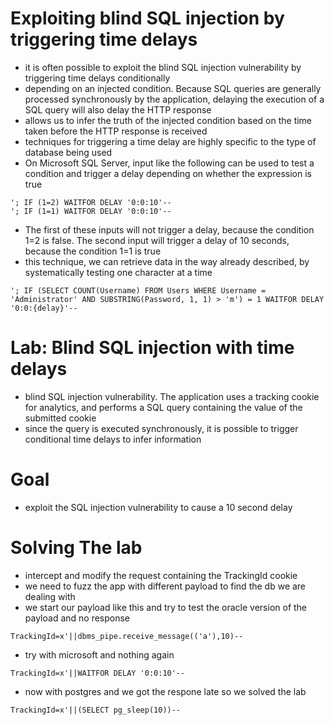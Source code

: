 # Exploiting blind SQL injection by triggering time delays
- it is often possible to exploit the blind SQL injection vulnerability by triggering time delays conditionally
- depending on an injected condition. Because SQL queries are generally processed synchronously by the application, delaying the execution of a SQL query will also delay the HTTP response
- allows us to infer the truth of the injected condition based on the time taken before the HTTP response is received
- techniques for triggering a time delay are highly specific to the type of database being used
- On Microsoft SQL Server, input like the following can be used to test a condition and trigger a delay depending on whether the expression is true
```
'; IF (1=2) WAITFOR DELAY '0:0:10'--
'; IF (1=1) WAITFOR DELAY '0:0:10'--
```
- The first of these inputs will not trigger a delay, because the condition 1=2 is false. The second input will trigger a delay of 10 seconds, because the condition 1=1 is true
- this technique, we can retrieve data in the way already described, by systematically testing one character at a time
```
'; IF (SELECT COUNT(Username) FROM Users WHERE Username = 'Administrator' AND SUBSTRING(Password, 1, 1) > 'm') = 1 WAITFOR DELAY '0:0:{delay}'--
```
# Lab: Blind SQL injection with time delays
- blind SQL injection vulnerability. The application uses a tracking cookie for analytics, and performs a SQL query containing the value of the submitted cookie
- since the query is executed synchronously, it is possible to trigger conditional time delays to infer information
# Goal
- exploit the SQL injection vulnerability to cause a 10 second delay
# Solving The lab
- intercept and modify the request containing the TrackingId cookie
- we need to fuzz the app with different payload to find the db we are dealing with
- we start our payload like this and try to test the oracle version of the payload and no response
```
TrackingId=x'||dbms_pipe.receive_message(('a'),10)--
```
- try with microsoft and nothing again
```
TrackingId=x'||WAITFOR DELAY '0:0:10'--
```
- now with postgres and we got the respone late so we solved the lab
```
TrackingId=x'||(SELECT pg_sleep(10))--
```
